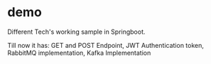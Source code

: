 # demo
Different Tech's working sample in Springboot.

Till now it has:
  GET and POST Endpoint,
  JWT Authentication token,
  RabbitMQ implementation,
	Kafka Implementation
